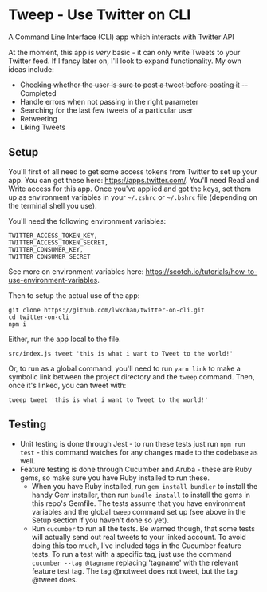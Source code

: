 # Tweep - Use Twitter on CLI
A Command Line Interface (CLI) app which interacts with Twitter API

At the moment, this app is *very* basic - it can only write Tweets to your Twitter feed. If I fancy later on, I'll look to expand functionality. My own ideas include:

- ~~Checking whether the user is sure to post a tweet before posting it~~ --Completed
- Handle errors when not passing in the right parameter
- Searching for the last few tweets of a particular user
- Retweeting
- Liking Tweets

## Setup

You'll first of all need to get some access tokens from Twitter to set up your app. You can get these here: https://apps.twitter.com/. You'll need Read and Write access for this app. Once you've applied and got the keys, set them up as environment variables in your ```~/.zshrc``` or ```~/.bshrc``` file (depending on the terminal shell you use).

You'll need the following environment variables:
```
TWITTER_ACCESS_TOKEN_KEY,
TWITTER_ACCESS_TOKEN_SECRET,
TWITTER_CONSUMER_KEY,
TWITTER_CONSUMER_SECRET
```
See more on environment variables here: https://scotch.io/tutorials/how-to-use-environment-variables.

Then to setup the actual use of the app:

```
git clone https://github.com/lwkchan/twitter-on-cli.git
cd twitter-on-cli
npm i
```

Either, run the app local to the file.
```
src/index.js tweet 'this is what i want to Tweet to the world!'
```

Or, to run as a global command, you'll need to run ```yarn link``` to make a symbolic link between the project directory and the ```tweep``` command. Then, once it's linked, you can tweet with:
```
tweep tweet 'this is what i want to Tweet to the world!'
```

## Testing

* Unit testing is done through Jest - to run these tests just run ```npm run test``` - this command watches for any changes made to the codebase as well.
* Feature testing is done through Cucumber and Aruba - these are Ruby gems, so make sure you have Ruby installed to run these.
  * When you have Ruby installed, run ```gem install bundler``` to install the handy Gem installer, then run ```bundle install``` to install the gems in this repo's Gemfile. The tests assume that you have environment variables and the global ```tweep``` command set up (see above in the Setup section if you haven't done so yet).
  * Run ```cucumber``` to run all the tests. Be warned though, that some tests will actually send out real tweets to your linked account. To avoid doing this too much, I've included tags in the Cucumber feature tests. To run a test with a specific tag, just use the command ```cucumber --tag @tagname``` replacing 'tagname' with the relevant feature test tag. The tag @notweet does not tweet, but the tag @tweet does.
